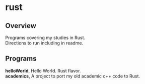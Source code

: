 # rust

## Overview
Programs covering my studies in Rust. <br>
Directions to run including in readme. <br>

## Programs 
**helloWorld**, Hello World. Rust flavor. <br>
**academics**, A project to port my old academic c++ code to Rust. <br>
